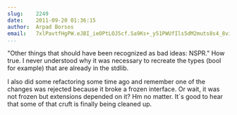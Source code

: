 ```yaml
---
slug:    2249
date:    2011-09-20 01:36:15
author:  Arpad Borsos
email:   7xlPavtfHgPW.eJBI_ieOPtLOJ5cf.Sa9Ks+_y51PWUfIls5dM2muts8s4_8virzAJ
...
```


"Other things that should have been recognized as bad ideas: NSPR."
How true. I never understood why it was necessary to recreate the
types (bool for example) that are already in the stdlib.

I also did some refactoring some time ago and remember one of the
changes was rejected because it broke a frozen interface. Or wait, it
was not frozen but extensions depended on it? Hm no matter. It`s good
to hear that some of that cruft is finally being cleaned up.
